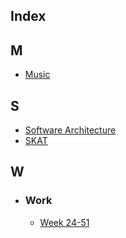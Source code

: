 ## Index

## M
- [Music](Music.md)
## S
- [Software Architecture](Software%20Architecture.md)
- [SKAT](SKAT.md)
## W

- ### Work
	- [Week 24-51](Week24-51.md)
